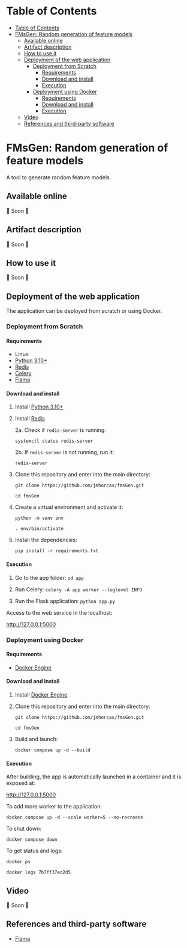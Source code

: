 # Table of Contents
- [Table of Contents](#table-of-contents)
- [FMsGen: Random generation of feature models](#fmsgen-random-generation-of-feature-models)
  - [Available online](#available-online)
  - [Artifact description](#artifact-description)
  - [How to use it](#how-to-use-it)
  - [Deployment of the web application](#deployment-of-the-web-application)
    - [Deployment from Scratch](#deployment-from-scratch)
      - [Requirements](#requirements)
      - [Download and install](#download-and-install)
      - [Execution](#execution)
    - [Deployment using Docker](#deployment-using-docker)
      - [Requirements](#requirements-1)
      - [Download and install](#download-and-install-1)
      - [Execution](#execution-1)
  - [Video](#video)
  - [References and third-party software](#references-and-third-party-software)

# FMsGen: Random generation of feature models
A tool to generate random feature models.

## Available online
:construction: Soon :construction:


## Artifact description
:construction: Soon :construction:


## How to use it
:construction: Soon :construction:

## Deployment of the web application
The application can be deployed from scratch or using Docker.

### Deployment from Scratch

#### Requirements
- Linux
- [Python 3.10+](https://www.python.org/)
- [Redis](https://redis.io/)
- [Celery](https://docs.celeryq.dev/en/stable/index.html)
- [Flama](https://flamapy.github.io/)

#### Download and install
1. Install [Python 3.10+](https://www.python.org/)
2. Install [Redis](https://redis.io/docs/install/install-redis/)
   
   2a. Check if `redis-server` is running:

    `systemctl status redis-server`

   2b. If `redis-server` is not running, run it:
    
    `redis-server`

3. Clone this repository and enter into the main directory:

    `git clone https://github.com/jmhorcas/fmsGen.git`

    `cd fmsGen`

4. Create a virtual environment and activate it: 
   
   `python -m venv env`

   `. env/bin/activate`

5. Install the dependencies: 
   
   `pip install -r requirements.txt`

#### Execution
1. Go to the app folder: `cd app`
   
2. Run Celery: `celery -A app worker --loglevel INFO`

3. Run the Flask application: `python app.py`

Access to the web service in the localhost:

http://127.0.0.1:5000


### Deployment using Docker

#### Requirements
- [Docker Engine](https://www.docker.com/)

#### Download and install
1. Install [Docker Engine](https://docs.docker.com/engine/install/ubuntu/)

2. Clone this repository and enter into the main directory:

    `git clone https://github.com/jmhorcas/fmsGen.git`

    `cd fmsGen`

3. Build and launch: 
   
   `docker compose up -d --build`

   
#### Execution
After building, the app is automatically launched in a container and it is exposed at:

http://127.0.0.1:5000

To add more worker to the application:

   `docker compose up -d --scale worker=5 --no-recreate`


To shut down:

   `docker compose down`

To get status and logs:

   `docker ps`

   `docker logs 7b7ff37ed2d5`







## Video
:construction: Soon :construction:


## References and third-party software
- [Flama](https://flamapy.github.io/)